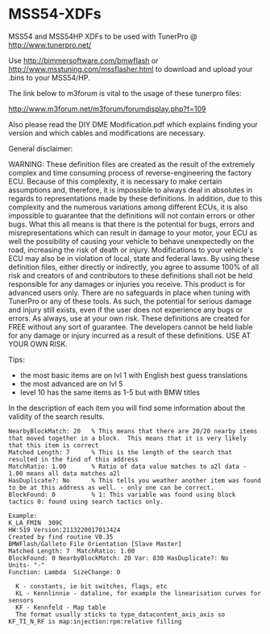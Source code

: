 # MSS54-XDFs
MSS54 and MSS54HP XDFs to be used with TunerPro @ http://www.tunerpro.net/

Use http://bimmersoftware.com/bmwflash or http://www.msstuning.com/mssflasher.html to download and upload your .bins to your MSS54/HP.

The link below to m3forum is vital to the usage of these tunerpro files:

http://www.m3forum.net/m3forum/forumdisplay.php?f=109

Also please read the DIY DME Modification.pdf which explains finding your version and which cables and modifications are necessary.


General disclaimer:

WARNING: These definition files are created as the result of the extremely complex and time consuming process of reverse-engineering the factory ECU. Because of this complexity, it is necessary to make certain assumptions and, therefore, it is impossible to always deal in absolutes in regards to representations made by these definitions. In addition, due to this complexity and the numerous variations among different ECUs, it is also impossible to guarantee that the definitions will not contain errors or other bugs. What this all means is that there is the potential for bugs, errors and misrepresentations which can result in damage to your motor, your ECU as well the possibility of causing your vehicle to behave unexpectedly on the road, increasing the risk of death or injury. Modifications to your vehicle's ECU may also be in violation of local, state and federal laws. By using these definition files, either directly or indirectly, you agree to assume 100% of all risk and creators of and contributors to these definitions shall not be held responsible for any damages or injuries you receive. This product is for advanced users only. There are no safeguards in place when tuning with TunerPro or any of these tools. As such, the potential for serious damage and injury still exists, even if the user does not experience any bugs or errors. As always, use at your own risk.  These definitions are created for FREE without any sort of guarantee. The developers cannot be held liable for any damage or injury incurred as a result of these definitions. USE AT YOUR OWN RISK.

 Tips:

 - the most basic items are on lvl 1 with English best guess translations
 - the most advanced are on lvl 5 
 - level 10 has the same items as 1-5 but with BMW titles
  
  In the description of each item you will find some information about the validity of the search results.
  
    NearbyBlockMatch: 20   % This means that there are 20/20 nearby items that moved together in a block.  This means that it is very likely that this item is correct
    Matched Length: 7      % This is the length of the search that resulted in the find of this address
    MatchRatio: 1.00       % Ratio of data value matches to a2l data - 1.00 means all data matches a2l
    HasDuplicate?: No      % This tells you weather another item was found to be at this address as well. - only one can be correct.
    BlockFound: 0          % 1: This variable was found using block tactics 0: found using search tactics only.

```
Example:
K_LA_FMIN  309C
HW:519 Version:211322001701J424
Created by find routine V0.35
BMWFlash/Galleto File Orientation [Slave Master]
Matched Length: 7  MatchRatio: 1.00
BlockFound: 0 NearbyBlockMatch: 20 Var: 830 HasDuplicate?: No 
Units- "-"  
Function: Lambda  SizeChange: 0 
```

```
  K - constants, ie bit switches, flags, etc
  KL - Kennlinnie - dataline, for example the linearisation curves for sensors
  KF - Kennfeld - Map table
  The format usually sticks to type_datacontent_axis_axis so KF_TI_N_RF is map:injection:rpm:relative filling
  ```
